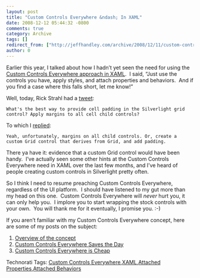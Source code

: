 ```yaml
---
layout: post
title: "Custom Controls Everywhere &ndash; In XAML"
date: 2008-12-12 05:44:32 -0800
comments: true
category: Archive
tags: []
redirect_from: ["http://jeffhandley.com/archive/2008/12/11/custom-controls-everywhere-ndash-in-xaml.aspx"].aspx
author: 0
---
```

<!-- more -->
<p>Earlier this year, I talked about how I hadn’t yet seen the need for using the <a href="http://blog.jeffhandley.com/archive/2008/07/07/custom-controls-everywhere-ndash-maybe-not-in-xaml.aspx" target="_blank">Custom Controls Everywhere approach in XAML</a>.  I said, “Just use the controls you have, apply styles, and attach properties and behaviors.  And if you find a case where this falls short, let me know!”</p>  <p>Well, today, Rick Strahl had a <a href="http://twitter.com/RickStrahl/status/1052250934" target="_blank">tweet</a>:</p>  <p><code>What's the best way to provide cell padding in the Silverlight grid control? Apply margins to all cell child controls?</code></p>  <p>To which I <a href="http://twitter.com/jeffhandley/status/1052554978" target="_blank">replied</a>:</p>  <p><code>Yeah, unfortunately, margins on all child controls. Or, create a custom Grid control that derives from Grid, and add padding.</code></p>  <p>There ya have it: evidence that a custom Grid control would have been handy.  I’ve actually seen some other hints at the Custom Controls Everywhere need in XAML over the last few months, and I’ve heard of people creating custom controls in Silverlight pretty often.</p>  <p>So I think I need to resume preaching Custom Controls Everywhere, regardless of the UI platform.  I should have listened to my gut more than my head on this one.  Custom Controls Everywhere will <em>never</em> hurt you, it can only help you.  I implore you to start wrapping the stock controls with your own.  You will thank me for it eventually, I promise you. :-)</p>  <p>If you aren’t familiar with my Custom Controls Everywhere concept, here are some of my posts on the subject:</p>  <ol>   <li><a href="http://jeffhandley.blogspot.com/2005/04/choose-your-own-adventure.html" target="_blank">Overview of the concept</a></li>    <li><a href="http://blog.jeffhandley.com/archive/2008/03/13/custom-controls-everywhere-saves-the-day.aspx" target="_blank">Custom Controls Everywhere Saves the Day</a></li>    <li><a href="http://blog.jeffhandley.com/archive/2008/09/07/custom-controls-everywhere-is-cheap.aspx" target="_blank">Custom Controls Everywhere is Cheap</a></li> </ol>  <div class="wlWriterEditableSmartContent" id="scid:0767317B-992E-4b12-91E0-4F059A8CECA8:940b19d3-3d93-49f9-bdc8-135849468b1b" style="padding-right: 0px; display: inline; padding-left: 0px; float: none; padding-bottom: 0px; margin: 0px; padding-top: 0px">Technorati Tags: <a href="http://technorati.com/tags/Custom+Controls+Everywhere" rel="tag">Custom Controls Everywhere</a>,<a href="http://technorati.com/tags/XAML" rel="tag">XAML</a>,<a href="http://technorati.com/tags/Attached+Properties" rel="tag">Attached Properties</a>,<a href="http://technorati.com/tags/Attached+Behaviors" rel="tag">Attached Behaviors</a></div>

